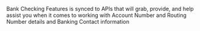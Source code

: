 Bank Checking Features is synced to APIs that will 
grab, provide, and help assist you when it comes to working with Account Number and Routing Number details and Banking Contact information
